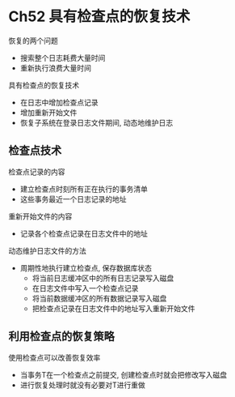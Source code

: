 # Ch52 具有检查点的恢复技术

恢复的两个问题
- 搜索整个日志耗费大量时间
- 重新执行浪费大量时间

具有检查点的恢复技术
- 在日志中增加检查点记录
- 增加重新开始文件
- 恢复子系统在登录日志文件期间, 动态地维护日志

## 检查点技术
检查点记录的内容
- 建立检查点时刻所有正在执行的事务清单
- 这些事务最近一个日志记录的地址

重新开始文件的内容
- 记录各个检查点记录在日志文件中的地址

动态维护日志文件的方法
- 周期性地执行建立检查点, 保存数据库状态
  - 将当前日志缓冲区中的所有日志记录写入磁盘
  - 在日志文件中写入一个检查点记录
  - 将当前数据缓冲区的所有数据记录写入磁盘
  - 把检查点记录在日志文件中的地址写入重新开始文件


## 利用检查点的恢复策略
使用检查点可以改善恢复效率
- 当事务T在一个检查点之前提交, 创建检查点时就会把修改写入磁盘
- 进行恢复处理时就没有必要对T进行重做


